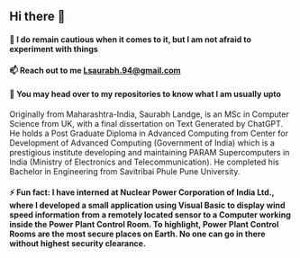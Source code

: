 ## Hi there 👋

#### 🌱  I do remain cautious when it comes to it, but I am not afraid to experiment with things
#### 📫  Reach out to me Lsaurabh.94@gmail.com
#### 💬  You may head over to my repositories to know what I am usually upto

Originally from Maharashtra-India, Saurabh Landge, is an MSc in Computer Science from UK, with a final dissertation on Text Generated by ChatGPT. He holds a Post Graduate Diploma in Advanced Computing from Center for Development of Advanced Computing (Government of India) which is a prestigious institute developing and maintaining PARAM Supercomputers in India (Ministry of Electronics and Telecommunication). He completed his Bachelor in Engineering from Savitribai Phule Pune University. 

#### ⚡ Fun fact: I have interned at Nuclear Power Corporation of India Ltd., where I developed a small application using Visual Basic to display wind speed information from a remotely located sensor to a Computer working inside the Power Plant Control Room. To highlight, Power Plant Control Rooms are the most secure places on Earth. No one can go in there without highest security clearance.


<!--
**saurabhLandge/saurabhLandge** is a ✨ _special_ ✨ repository because its `README.md` (this file) appears on your GitHub profile.

Here are some ideas to get you started:

- 🔭 I’m currently working on ...
- 🌱 I’m currently learning ...
- 👯 I’m looking to collaborate on ...
- 🤔 I’m looking for help with ...
- 💬 Ask me about ...
- 📫 How to reach me: ...
- 😄 Pronouns: ...
- ⚡ Fun fact: ...
-->
